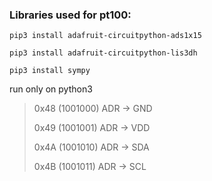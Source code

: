 ### Libraries used for pt100:

    pip3 install adafruit-circuitpython-ads1x15
   
    pip3 install adafruit-circuitpython-lis3dh
    
    pip3 install sympy

run only on python3 

  >0x48 (1001000) ADR -> GND
  >
  >0x49 (1001001) ADR -> VDD
  >
  >0x4A (1001010) ADR -> SDA
  >
  >0x4B (1001011) ADR -> SCL
